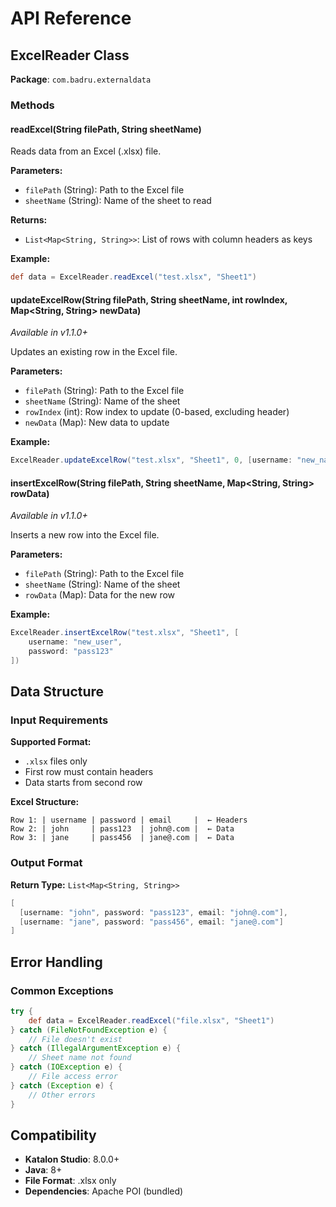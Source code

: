 # API Reference

## ExcelReader Class

**Package**: `com.badru.externaldata`

### Methods

#### readExcel(String filePath, String sheetName)

Reads data from an Excel (.xlsx) file.

**Parameters:**
- `filePath` (String): Path to the Excel file
- `sheetName` (String): Name of the sheet to read

**Returns:**
- `List<Map<String, String>>`: List of rows with column headers as keys

**Example:**
```groovy
def data = ExcelReader.readExcel("test.xlsx", "Sheet1")
```

#### updateExcelRow(String filePath, String sheetName, int rowIndex, Map<String, String> newData)

*Available in v1.1.0+*

Updates an existing row in the Excel file.

**Parameters:**
- `filePath` (String): Path to the Excel file
- `sheetName` (String): Name of the sheet
- `rowIndex` (int): Row index to update (0-based, excluding header)
- `newData` (Map): New data to update

**Example:**
```groovy
ExcelReader.updateExcelRow("test.xlsx", "Sheet1", 0, [username: "new_name"])
```

#### insertExcelRow(String filePath, String sheetName, Map<String, String> rowData)

*Available in v1.1.0+*

Inserts a new row into the Excel file.

**Parameters:**
- `filePath` (String): Path to the Excel file
- `sheetName` (String): Name of the sheet
- `rowData` (Map): Data for the new row

**Example:**
```groovy
ExcelReader.insertExcelRow("test.xlsx", "Sheet1", [
    username: "new_user",
    password: "pass123"
])
```

## Data Structure

### Input Requirements

**Supported Format:**
- `.xlsx` files only
- First row must contain headers
- Data starts from second row

**Excel Structure:**
```
Row 1: | username | password | email     |  ← Headers
Row 2: | john     | pass123  | john@.com |  ← Data
Row 3: | jane     | pass456  | jane@.com |  ← Data
```

### Output Format

**Return Type:** `List<Map<String, String>>`

```groovy
[
  [username: "john", password: "pass123", email: "john@.com"],
  [username: "jane", password: "pass456", email: "jane@.com"]
]
```

## Error Handling

### Common Exceptions

```groovy
try {
    def data = ExcelReader.readExcel("file.xlsx", "Sheet1")
} catch (FileNotFoundException e) {
    // File doesn't exist
} catch (IllegalArgumentException e) {
    // Sheet name not found
} catch (IOException e) {
    // File access error
} catch (Exception e) {
    // Other errors
}
```

## Compatibility

- **Katalon Studio**: 8.0.0+
- **Java**: 8+
- **File Format**: .xlsx only
- **Dependencies**: Apache POI (bundled)